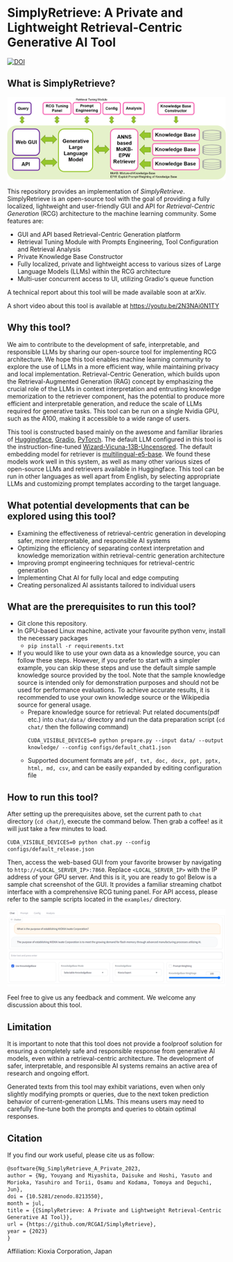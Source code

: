 # SimplyRetrieve: A Private and Lightweight Retrieval-Centric Generative AI Tool
[![DOI](https://zenodo.org/badge/670095284.svg)](https://zenodo.org/badge/latestdoi/670095284)

## What is SimplyRetrieve?

![Tool Overall](docs/fig_overall.png)

This repository provides an implementation of *SimplyRetrieve*. SimplyRetrieve is an open-source tool with the goal of providing a fully localized, lightweight and user-friendly GUI and API for *Retrieval-Centric Generation* (RCG) architecture to the machine learning community. Some features are:
- GUI and API based Retrieval-Centric Generation platform
- Retrieval Tuning Module with Prompts Engineering, Tool Configuration and Retrieval Analysis
- Private Knowledge Base Constructor
- Fully localized, private and lightweight access to various sizes of Large Language Models (LLMs) within the RCG architecture
- Multi-user concurrent access to UI, utilizing Gradio's queue function

A technical report about this tool will be made available soon at arXiv.

A short video about this tool is available at https://youtu.be/2N3NAi0N1TY

## Why this tool?
We aim to contribute to the development of safe, interpretable, and responsible LLMs by sharing our open-source tool for implementing RCG architecture. We hope this tool enables machine learning community to explore the use of LLMs in a more efficient way, while maintaining privacy and local implementation. Retrieval-Centric Generation, which builds upon the Retrieval-Augmented Generation (RAG) concept by emphasizing the crucial role of the LLMs in context interpretation and entrusting knowledge memorization to the retriever component, has the potential to produce more efficient and interpretable generation, and reduce the scale of LLMs required for generative tasks. This tool can be run on a single Nvidia GPU, such as the A100, making it accessible to a wide range of users.

This tool is constructed based mainly on the awesome and familiar libraries of [Huggingface](https://huggingface.co/), [Gradio](https://gradio.app/), [PyTorch](https://pytorch.org/). The default LLM configured in this tool is the instruction-fine-tuned [Wizard-Vicuna-13B-Uncensored](https://huggingface.co/ehartford/Wizard-Vicuna-13B-Uncensored). The default embedding model for retriever is [multilingual-e5-base](https://huggingface.co/intfloat/multilingual-e5-base). We found these models work well in this system, as well as many other various sizes of open-source LLMs and retrievers available in Huggingface. This tool can be run in other languages as well apart from English, by selecting appropriate LLMs and customizing prompt templates according to the target language.

## What potential developments that can be explored using this tool?

- Examining the effectiveness of retrieval-centric generation in developing safer, more interpretable, and responsible AI systems
- Optimizing the efficiency of separating context interpretation and knowledge memorization within retrieval-centric generation architecture
- Improving prompt engineering techniques for retrieval-centric generation
- Implementing Chat AI for fully local and edge computing
- Creating personalized AI assistants tailored to individual users

## What are the prerequisites to run this tool?
- Git clone this repository.
- In GPU-based Linux machine, activate your favourite python venv, install the necessary packages
    - `pip install -r requirements.txt`
- If you would like to use your own data as a knowledge source, you can follow these steps. However, if you prefer to start with a simpler example, you can skip these steps and use the default simple sample knowledge source provided by the tool. Note that the sample knowledge source is intended only for demonstration purposes and should not be used for performance evaluations. To achieve accurate results, it is recommended to use your own knowledge source or the Wikipedia source for general usage.
    - Prepare knowledge source for retrieval: Put related documents(pdf etc.) into `chat/data/` directory and run the data preparation script (`cd chat/` then the following command) 
      ```
      CUDA_VISIBLE_DEVICES=0 python prepare.py --input data/ --output knowledge/ --config configs/default_chat1.json
      ```
    - Supported document formats are `pdf, txt, doc, docx, ppt, pptx, html, md, csv`, and can be easily expanded by editing configuration file

## How to run this tool?
After setting up the prerequisites above, set the current path to `chat` directory (`cd chat/`), execute the command below. Then grab a coffee! as it will just take a few minutes to load.

```
CUDA_VISIBLE_DEVICES=0 python chat.py --config configs/default_release.json
```
Then, access the web-based GUI from your favorite browser by navigating to `http://<LOCAL_SERVER_IP>:7860`. Replace `<LOCAL_SERVER_IP>` with the IP address of your GPU server. And this is it, you are ready to go! Below is a sample chat screenshot of the GUI. It provides a familiar streaming chatbot interface with a comprehensive RCG tuning panel. For API access, please refer to the sample scripts located in the `examples/` directory.

![Platform GUIsample](docs/gui_english.png)

Feel free to give us any feedback and comment. We welcome any discussion about this tool.

## Limitation
It is important to note that this tool does not provide a foolproof solution for ensuring a completely safe and responsible response from generative AI models, even within a retrieval-centric architecture. The development of safer, interpretable, and responsible AI systems remains an active area of research and ongoing effort.

Generated texts from this tool may exhibit variations, even when only slightly modifying prompts or queries, due to the next token prediction behavior of current-generation LLMs. This means users may need to carefully fine-tune both the prompts and queries to obtain optimal responses.

## Citation
If you find our work useful, please cite us as follow:
```
@software{Ng_SimplyRetrieve_A_Private_2023,
author = {Ng, Youyang and Miyashita, Daisuke and Hoshi, Yasuto and Morioka, Yasuhiro and Torii, Osamu and Kodama, Tomoya and Deguchi, Jun},
doi = {10.5281/zenodo.8213550},
month = jul,
title = {{SimplyRetrieve: A Private and Lightweight Retrieval-Centric Generative AI Tool}},
url = {https://github.com/RCGAI/SimplyRetrieve},
year = {2023}
}
```
Affiliation: Kioxia Corporation, Japan

